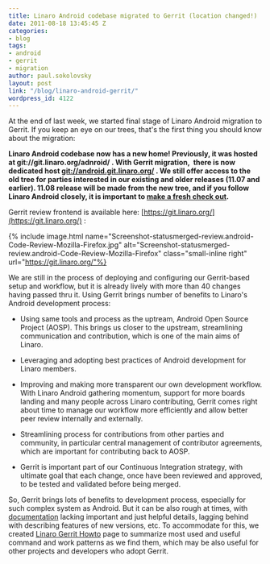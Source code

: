 ```yaml
---
title: Linaro Android codebase migrated to Gerrit (location changed!)
date: 2011-08-18 13:45:45 Z
categories:
- blog
tags:
- android
- gerrit
- migration
author: paul.sokolovsky
layout: post
link: "/blog/linaro-android-gerrit/"
wordpress_id: 4122
---
```


At the end of last week, we started final stage of Linaro Android migration to Gerrit. If you keep an eye on our trees, that's the first thing you should know about the migration:

**Linaro Android codebase now has a new home! Previously, it was hosted at git://git.linaro.org/adnroid/ . With Gerrit migration,  there is now dedicated host [git://android.git.linaro.org/](http://android.git.linaro.org) . We still offer access to the old tree for parties interested in our existing and older releases (11.07 and earlier). 11.08 release will be made from the new tree, and if you follow Linaro Android closely, it is important to [make a fresh check out](https://wiki.linaro.org/Platform/Android/GetSource).**

Gerrit review frontend is available here: [https://git.linaro.org/](https://git.linaro.org/) :

{% include image.html name="Screenshot-statusmerged-review.android-Code-Review-Mozilla-Firefox.jpg" alt="Screenshot-statusmerged-review.android-Code-Review-Mozilla-Firefox" class="small-inline right" url="https://git.linaro.org/"%}

We are still in the process of deploying and configuring our Gerrit-based setup and workflow, but it is already lively with more than 40 changes having passed thru it. Using Gerrit brings number of benefits to Linaro's Android development process:
	
  * Using same tools and process as the uptream, Android Open Source Project (AOSP). This brings us closer to the upstream, streamlining communication and contribution, which is one of the main aims of Linaro.

	
  * Leveraging and adopting best practices of Android development for Linaro members.

	
  * Improving and making more transparent our own development workflow. With Linaro Android gathering momentum, support for more boards landing and many people across Linaro contributing, Gerrit comes right about time to manage our workflow more efficiently and allow better peer review internally and externally.

	
  * Streamlining process for contributions from other parties and community, in particular central management of contributor agreements, which are important for contributing back to AOSP.

	
  * Gerrit is important part of our Continuous Integration strategy, with ultimate goal that each change, once have been reviewed and approved, to be tested and validated before being merged.


So, Gerrit brings lots of benefits to development process, especially for such complex system as Android. But it can be also rough at times, with [documentation](https://gerrit-documentation.storage.googleapis.com/Documentation/2.2.1/index.html#_resources) lacking important and just helpful details, lagging behind with describing features of new versions, etc. To accommodate for this, we created [Linaro Gerrit Howto](https://wiki.linaro.org/Platform/Android/Gerrit) page to summarize most used and useful command and work patterns as we find them, which may be also useful for other projects and developers who adopt Gerrit.
